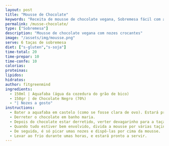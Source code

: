 ```yaml
---
layout: post
title: "Mousse de Chocolate"
keywords: "Receita de mousse de chocolate vegana, Sobremesa fácil com aquafaba, Mousse de chocolate sem glúten, Como fazer mousse de chocolate vegana, Mousse com nozes crocantes"
permalink: /musse-chocolate/
type: ["Sobremesa"]
description: "Mousse de chocolate vegana com nozes crocantes"
image: "/assets/img/mousse.png"
serve: 6 taças de sobremesa
diet: ["s-gluten","s-soja"]
time-total: 20
time-prepar: 10
time-confe: 10
calorias:
proteinas:
lipidos:
hidratos:
author: fitgreenmind
ingredients: 
  - 150ml | Aquafaba (água da cozedura do grão de bico)
  - 150gr | de Chocolate Negro (70%)
  - "| Nozes a gosto"
instructions:
  - Bater a aquafaba em castelo (como se fosse clara de ovo). Estará pronto quando for possível virar a taça sem que o conteúdo caia.
  - Derreter o chocolate em banho maria.
  - Depois do chocolate estar derretido, verter devagarinho para a taça onde a aquafaba foi batida. Ir envolvendo.
  - Quando tudo estiver bem envolvido, divida a mousse por várias taçinhas.
  - De seguida, é só picar umas nozes e dispô-las por cima da mousse.
  - Levar ao frio durante umas horas, e estará pronto a servir.
---
```

